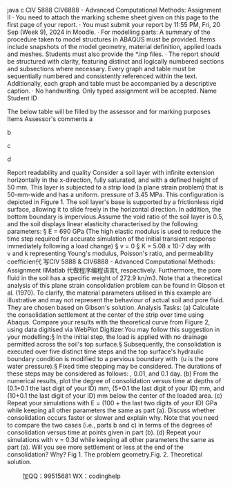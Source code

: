 java c
CIV 5888  CIV6888 - Advanced
Computational Methods: Assignment II
· You need to attach the marking scheme sheet given on this page to the first page of your report.
· You must submit your report by 11:55 PM, Fri, 20 Sep (Week 9), 2024 in Moodle.
· For modelling parts: A summary of the procedure taken to model structures in ABAQUS must be provided. Items include snapshots of the model geometry, material definition, applied loads and meshes. Students must also provide the *.inp files.
· The report should be structured with clarity, featuring distinct and logically numbered sections and subsections where necessary. Every graph and table must be sequentially numbered and consistently referenced within the text. Additionally, each graph and table must be accompanied by a descriptive caption.
· No handwriting. Only typed assignment will be accepted.
Name
Student ID


The below table will be filled by the assessor and for marking purposes
Items
Assessor's comments
a

b

c

d

Report readability and
quality
Consider a soil layer with infinite extension horizontally in the x-direction, fully saturated, and with a defined height of 50 mm. This layer is subjected to a strip load (a plane strain problem) that is 50-mm-wide and has a uniform. pressure of 3.45 MPa. This configuration is depicted in Figure 1. The soil layer's base is supported by a frictionless rigid surface, allowing it to slide freely in the horizontal direction. In addition, the bottom boundary is impervious.Assume the void ratio of the soil layer is 0.5, and the soil displays linear elasticity characterised by the following parameters:
§ E = 690 GPa (The high elastic modulus is used to reduce the time step required for accurate simulation of the initial transient response immediately following a load change)
§ v = 0
§ K = 5.08 x 10-7 day
with v and k representing Young's modulus, Poisson's ratio, and permeability coefficien代 写CIV 5888 & CIV6888 - Advanced Computational Methods: Assignment IIMatlab
代做程序编程语言t, respectively. Furthermore, the pore fluid in the soil has a specific weight of 272.9 kn/m3.
Note that a theoretical analysis of this plane strain consolidation problem can be found in Gibson et al. (1970). To clarify, the material parameters utilised in this example are illustrative and may not represent the behaviour of actual soil and pore fluid. They are chosen based on Gibson's solution.
Analysis Tasks:
(a) Calculate the consolidation settlement at the center of the strip over time using Abaqus. Compare your results with the theoretical curve from Figure 2, using data digitised via WebPlot Digitizer.You may follow this suggestion in your modelling:§ In the initial step, the load is applied with no drainage permitted across the soil's top surface.§ Subsequently, the consolidation is executed over five distinct time steps and the top surface's hydraulic boundary condition is modified to a pervious boundary with  (u is the pore water pressure).§ Fixed time stepping may be considered. The durations of these steps may be considered as follows: , 0.01, and 0.1 day.
(b) From the numerical results, plot the degree of consolidation versus time at depths of (0.1+0.1 the last digit of your ID) mm, (5+0.1 the last digit of your ID) mm, and (10+0.1 the last digit of your ID) mm below the center of the loaded area.
(c) Repeat your simulations with E = (100 + the last two digits of your ID) GPa while keeping all other parameters the same as part (a). Discuss whether consolidation occurs faster or slower and explain why. Note that you need to compare the two cases (i.e., parts b and c) in terms of the degrees of consolidation versus time at points given in part (b).
(d) Repeat your simulations with v = 0.3d while keeping all other parameters the same as part (a). Will you see more settlement or less at the end of the consolidation? Why?
Fig 1. The problem geometry.Fig. 2. Theoretical solution.





         
加QQ：99515681  WX：codinghelp
